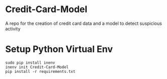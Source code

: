 # Credit-Card-Model
A repo for the creation of credit card data and a model to detect suspicious activity

# Setup Python Virtual Env

    sudo pip install inenv
    inenv init Credit-Card-Model
    pip install -r requirements.txt
    


